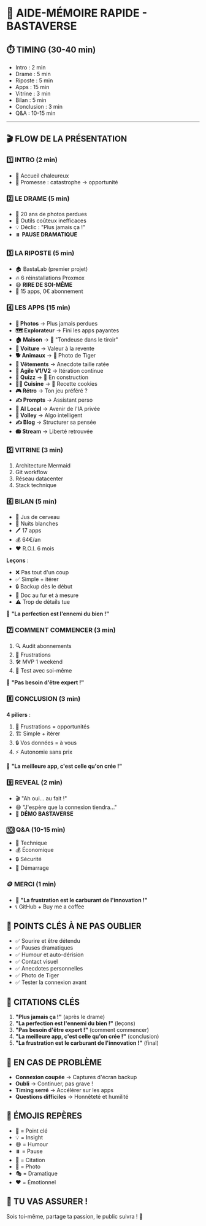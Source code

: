 # 🎯 AIDE-MÉMOIRE RAPIDE - BASTAVERSE

## ⏱️ TIMING (30-40 min)
- Intro : 2 min
- Drame : 5 min
- Riposte : 5 min
- Apps : 15 min
- Vitrine : 3 min
- Bilan : 5 min
- Conclusion : 3 min
- Q&A : 10-15 min

---

## 🎬 FLOW DE LA PRÉSENTATION

### 1️⃣ INTRO (2 min)
- 👋 Accueil chaleureux
- 🎯 Promesse : catastrophe → opportunité

### 2️⃣ LE DRAME (5 min)
- 📸 20 ans de photos perdues
- 💸 Outils coûteux inefficaces
- 💡 Déclic : "Plus jamais ça !"
- ⏸️ **PAUSE DRAMATIQUE**

### 3️⃣ LA RIPOSTE (5 min)
- 🏠 BastaLab (premier projet)
- 🔥 6 réinstallations Proxmox
- 😅 **RIRE DE SOI-MÊME**
- 🚀 15 apps, 0€ abonnement

### 4️⃣ LES APPS (15 min)

- **📸 Photos** → Plus jamais perdues
- **🗺️ Explorateur** → Fini les apps payantes
- **🏠 Maison** → 💬 "Tondeuse dans le tiroir"
- **🚗 Voiture** → Valeur à la revente
- **🐕 Animaux** → 📸 Photo de Tiger
- **👖 Vêtements** → Anecdote taille ratée
- **💼 Agile V1/V2** → Itération continue
- **🧠 Quizz** → 🚧 En construction
- **👨‍🍳 Cuisine** → 🍪 Recette cookies
- **🎮 Rétro** → Ton jeu préféré ?
- **✍️ Prompts** → Assistant perso
- **🤖 AI Local** → Avenir de l'IA privée
- **🏐 Volley** → Algo intelligent
- **✍️ Blog** → Structurer sa pensée
- **📻 Stream** → Liberté retrouvée

### 5️⃣ VITRINE (3 min)
1. Architecture Mermaid
2. Git workflow
3. Réseau datacenter
4. Stack technique

### 6️⃣ BILAN (5 min)
- 🍊 Jus de cerveau
- 🌙 Nuits blanches
- 🖊️ 17 apps
- 💰 64€/an
- ❤️ R.O.I. 6 mois

**Leçons** :
- ❌ Pas tout d'un coup
- ✅ Simple + itérer
- 🔒 Backup dès le début
- 📝 Doc au fur et à mesure
- ⚠️ Trop de détails tue

💬 **"La perfection est l'ennemi du bien !"**

### 7️⃣ COMMENT COMMENCER (3 min)
1. 🔍 Audit abonnements
2. 🎯 Frustrations
3. 🛠️ MVP 1 weekend
4. 🧪 Test avec soi-même

💬 **"Pas besoin d'être expert !"**

### 8️⃣ CONCLUSION (3 min)

**4 piliers** :
1. 🎯 Frustrations = opportunités
2. 🏗️ Simple + itérer
3. 🔒 Vos données = à vous
4. ⚡ Autonomie sans prix

💬 **"La meilleure app, c'est celle qu'on crée !"**

### 9️⃣ REVEAL (2 min)
- 🎬 "Ah oui... au fait !"
- 😅 "J'espère que la connexion tiendra..."
- 🌌 **DÉMO BASTAVERSE**

### 🔟 Q&A (10-15 min)
- 🤔 Technique
- 💰 Économique
- 🔒 Sécurité
- 🚀 Démarrage

### 🪙 MERCI (1 min)
- 💬 **"La frustration est le carburant de l'innovation !"**
- 📞 GitHub + Buy me a coffee

## 🎯 POINTS CLÉS À NE PAS OUBLIER

- ✅ Sourire et être détendu
- ✅ Pauses dramatiques
- ✅ Humour et auto-dérision
- ✅ Contact visuel
- ✅ Anecdotes personnelles
- ✅ Photo de Tiger
- ✅ Tester la connexion avant

## 💬 CITATIONS CLÉS

1. **"Plus jamais ça !"** (après le drame)
2. **"La perfection est l'ennemi du bien !"** (leçons)
3. **"Pas besoin d'être expert !"** (comment commencer)
4. **"La meilleure app, c'est celle qu'on crée !"** (conclusion)
5. **"La frustration est le carburant de l'innovation !"** (final)

## 🚨 EN CAS DE PROBLÈME

- **Connexion coupée** → Captures d'écran backup
- **Oubli** → Continuer, pas grave !
- **Timing serré** → Accélérer sur les apps
- **Questions difficiles** → Honnêteté et humilité

## 🎨 ÉMOJIS REPÈRES

- 🎯 = Point clé
- 💡 = Insight
- 😅 = Humour
- ⏸️ = Pause
- 💬 = Citation
- 📸 = Photo
- 🎭 = Dramatique
- ❤️ = Émotionnel


## 💪 TU VAS ASSURER !

Sois toi-même, partage ta passion, le public suivra ! 🚀

